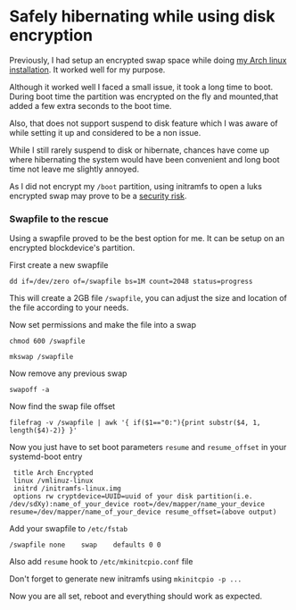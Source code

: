 # Safely hibernating while using disk encryption

Previously, I had setup an encrypted swap space while doing [my Arch linux installation](arch%20linux%20full%20disk%20encryption%installation%guide.html). It worked well for my purpose. 

Although it worked well I faced a small issue, it took a long time to boot. During boot time the partition was encrypted on the fly and mounted,that added a few extra seconds to the boot time. 

Also, that does not support suspend to disk feature which I was aware of while setting it up and considered to be a non issue. 

While I still rarely suspend to disk or hibernate, chances have come up where hibernating the system would have been convenient  and long boot time not leave me slightly annoyed.

As I did not encrypt my `/boot` partition, using initramfs to open a luks encrypted swap may prove to be a [security risk](https://wiki.archlinux.org/index.php?title=Talk:Dm-crypt&oldid=255742#Suspend_to_disk_instructions_are_insecure).

### Swapfile to the rescue

Using a swapfile proved to be the best option for me. It can be setup on an encrypted blockdevice's partition.

First create a new swapfile

` dd if=/dev/zero of=/swapfile bs=1M count=2048 status=progress `

This will create a 2GB file `/swapfile`, you can adjust the size and location of the file according to your needs.

Now set permissions and make the file into a swap

`chmod 600 /swapfile`

`mkswap /swapfile`

Now remove any previous swap 

`swapoff -a`

Now find the swap file offset

`filefrag -v /swapfile | awk '{ if($1=="0:"){print substr($4, 1, length($4)-2)} }'`

Now you just have to set boot parameters `resume` and `resume_offset` in your systemd-boot entry

```
 title Arch Encrypted
 linux /vmlinuz-linux
 initrd /initramfs-linux.img
 options rw cryptdevice=UUID=uuid of your disk partition(i.e. /dev/sdXy):name_of_your_device root=/dev/mapper/name_your_device resume=/dev/mapper/name_of_your_device resume_offset=(above output)
```

Add your swapfile to `/etc/fstab` 

`/swapfile none    swap    defaults 0 0`

Also add `resume` hook to `/etc/mkinitcpio.conf` file

Don't forget to generate new initramfs using `mkinitcpio -p ...`

Now you are all set, reboot and everything should work as expected.
